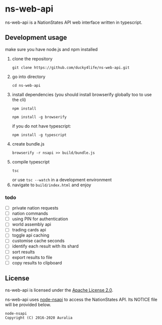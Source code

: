 # ns-web-api

ns-web-api is a NationStates API web interface written in typescript.

## Development usage

make sure you have node.js and npm installed

1. clone the repository
    ```
    git clone https://github.com/ducky4life/ns-web-api.git
    ```
2. go into directory
    ```
    cd ns-web-api
    ```
3. install dependencies (you should install browserify globally too to use the cli)
    ```
    npm install
    ```
    ```
    npm install -g browserify
    ```
    if you do not have typescript:
    ```
    npm install -g typescript
    ```
4. create bundle.js
    ```
    browserify -r nsapi >> build/bundle.js
    ```
5. compile typescript
    ```
    tsc
    ```
    or use `tsc --watch` in a development environment
6. navigate to `build/index.html` and enjoy

### todo

- [ ] private nation requests
- [ ] nation commands
- [ ] using PIN for authentication
- [ ] world assembly api
- [ ] trading cards api
- [ ] toggle api caching
- [ ] customise cache seconds
- [ ] identify each result with its shard
- [ ] sort results
- [ ] export results to file
- [ ] copy results to clipboard

## License

ns-web-api is licensed under the [Apache License 2.0](http://www.apache.org/licenses/LICENSE-2.0).

ns-web-api uses [node-nsapi](https://github.com/auralia/node-nsapi) to access the NationStates API. Its NOTICE file will be provided below.

```
node-nsapi  
Copyright (C) 2016-2020 Auralia
```

